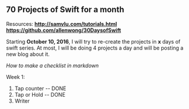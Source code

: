 70 Projects of Swift for a month
--------------------------------

Resources:
__http://samvlu.com/tutorials.html__
__https://github.com/allenwong/30DaysofSwift__

Starting __October 10, 2016__, I will try to re-create the projects in __x__ days of swift series. At most, I will be doing 4 projects a day and will be posting a new blog about it.

*How to make a checklist in markdown*

Week 1: 
1. Tap counter -- DONE
2. Tap or Hold -- DONE
3. Writer 


